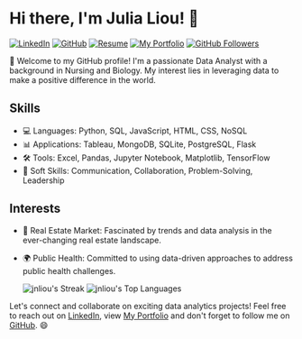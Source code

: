 # Hi there, I'm Julia Liou! 👋

[![LinkedIn](https://img.shields.io/badge/LinkedIn-Connect-blue)](https://www.linkedin.com/in/julia-liou/)
[![GitHub](https://img.shields.io/badge/GitHub-Follow-green)](https://github.com/jnliou)
[![Resume](https://img.shields.io/badge/Resume-View-purple)](https://github.com/jnliou/jnliou/blob/main/CV/Julia%20Liou%C2%A0%20-%20Resume%20-%20Data%20Analytics.pdf)
[![My Portfolio](https://img.shields.io/badge/MyPortfolio-View-pink)](https://jnliou.github.io/jnliou/index.html)
[![GitHub Followers](https://img.shields.io/github/followers/jnliou?style=social)](https://github.com/jnliou)

🚀 Welcome to my GitHub profile! I'm a passionate Data Analyst with a background in Nursing and Biology. My interest lies in leveraging data to make a positive difference in the world.

## Skills
- 💻 Languages: Python, SQL, JavaScript, HTML, CSS, NoSQL
- 📊 Applications: Tableau, MongoDB, SQLite, PostgreSQL, Flask
- 🛠️ Tools: Excel, Pandas, Jupyter Notebook, Matplotlib, TensorFlow
- 🧠 Soft Skills: Communication, Collaboration, Problem-Solving, Leadership

## Interests
- 🏡 Real Estate Market: Fascinated by trends and data analysis in the ever-changing real estate landscape.
- 🌍 Public Health: Committed to using data-driven approaches to address public health challenges.


  ![jnliou's Streak](https://github-readme-streak-stats.herokuapp.com/?user=jnliou&theme=cobalt&hide_border=false)
![jnliou's Top Languages](https://github-readme-stats.vercel.app/api/top-langs/?username=jnliou&theme=cobalt&show_icons=true&hide_border=false&layout=compact)

Let's connect and collaborate on exciting data analytics projects! Feel free to reach out on [LinkedIn](https://www.linkedin.com/in/julia-liou/), view [My Portfolio](https://jnliou.github.io/jnliou/index.html) and don't forget to follow me on [GitHub](https://github.com/jnliou). 😄

